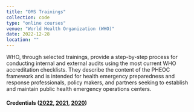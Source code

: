 ```yaml
---
title: "OMS Trainings"
collection: code
type: "online courses"
venue: "World Health Organization (WHO)"
date: 2022-12-28
location: ""
---
```

WHO, through selected trainings, provide a step-by-step process for conducting internal and external audits using the most current WHO accreditation checklists. They describe the content of the PHEOC framework and is intended for health emergency preparedness and response professionals, policy makers, and partners seeking to establish and maintain public health emergency operations centers.
#### Credentials ([2022](../../files/certificates_oms_2022.pdf), [2021](../../files/certificates_oms_2021.pdf), [2020](../../files/certificates_oms_2020.pdf))


